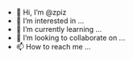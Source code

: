 - 👋 Hi, I’m @zpiz
- 👀 I’m interested in ...
- 🌱 I’m currently learning ...
- 💞️ I’m looking to collaborate on ...
- 📫 How to reach me ...

<!---
zpiz/zpiz is a ✨ special ✨ repository because its `README.md` (this file) appears on your GitHub profile.
You can click the Preview link to take a look at your changes.
--->
